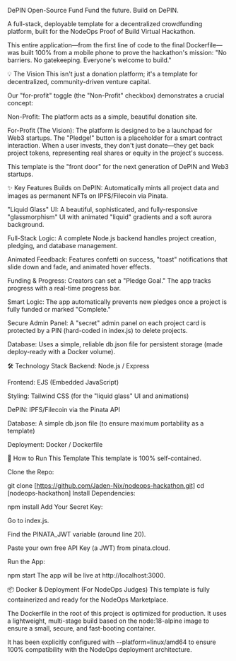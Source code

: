 DePIN Open-Source Fund
Fund the future. Build on DePIN.

A full-stack, deployable template for a decentralized crowdfunding platform, built for the NodeOps Proof of Build Virtual Hackathon.

This entire application—from the first line of code to the final Dockerfile—was built 100% from a mobile phone to prove the hackathon's mission: "No barriers. No gatekeeping. Everyone's welcome to build."


💡 The Vision
This isn't just a donation platform; it's a template for decentralized, community-driven venture capital.

Our "for-profit" toggle (the "Non-Profit" checkbox) demonstrates a crucial concept:

Non-Profit: The platform acts as a simple, beautiful donation site.

For-Profit (The Vision): The platform is designed to be a launchpad for Web3 startups. The "Pledge!" button is a placeholder for a smart contract interaction. When a user invests, they don't just donate—they get back project tokens, representing real shares or equity in the project's success.

This template is the "front door" for the next generation of DePIN and Web3 startups.

✨ Key Features
Builds on DePIN: Automatically mints all project data and images as permanent NFTs on IPFS/Filecoin via Pinata.

"Liquid Glass" UI: A beautiful, sophisticated, and fully-responsive "glassmorphism" UI with animated "liquid" gradients and a soft aurora background.

Full-Stack Logic: A complete Node.js backend handles project creation, pledging, and database management.

Animated Feedback: Features confetti on success, "toast" notifications that slide down and fade, and animated hover effects.

Funding & Progress: Creators can set a "Pledge Goal." The app tracks progress with a real-time progress bar.

Smart Logic: The app automatically prevents new pledges once a project is fully funded or marked "Complete."

Secure Admin Panel: A "secret" admin panel on each project card is protected by a PIN (hard-coded in index.js) to delete projects.

Database: Uses a simple, reliable db.json file for persistent storage (made deploy-ready with a Docker volume).

🛠️ Technology Stack
Backend: Node.js / Express

Frontend: EJS (Embedded JavaScript)

Styling: Tailwind CSS (for the "liquid glass" UI and animations)

DePIN: IPFS/Filecoin via the Pinata API

Database: A simple db.json file (to ensure maximum portability as a template)

Deployment: Docker / Dockerfile

🚀 How to Run This Template
This template is 100% self-contained.

Clone the Repo:

git clone [https://github.com/Jaden-Nix/nodeops-hackathon.git]
cd [nodeops-hackathon]
Install Dependencies:

npm install
Add Your Secret Key:

Go to index.js.

Find the PINATA_JWT variable (around line 20).

Paste your own free API Key (a JWT) from pinata.cloud.

Run the App:

npm start
The app will be live at http://localhost:3000.

📦 Docker & Deployment (For NodeOps Judges)
This template is fully containerized and ready for the NodeOps Marketplace.

The Dockerfile in the root of this project is optimized for production. It uses a lightweight, multi-stage build based on the node:18-alpine image to ensure a small, secure, and fast-booting container.

It has been explicitly configured with --platform=linux/amd64 to ensure 100% compatibility with the NodeOps deployment architecture.